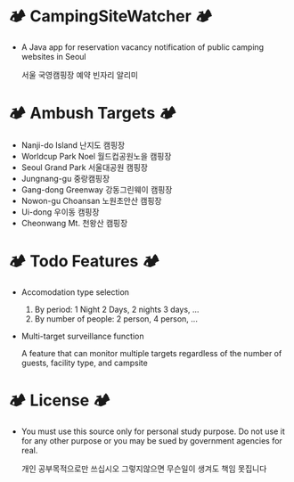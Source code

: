 # 🏕️ CampingSiteWatcher 🏕️
- A Java app for reservation vacancy notification of public camping websites in Seoul

  서울 국영캠핑장 예약 빈자리 알리미

# 🏕️ Ambush Targets 🏕️
- Nanji-do Island 난지도 캠핑장
- Worldcup Park Noel 월드컵공원노을 캠핑장
- Seoul Grand Park 서울대공원 캠핑장
- Jungnang-gu 중랑캠핑장
- Gang-dong Greenway 강동그린웨이 캠핑장
- Nowon-gu Choansan 노원초안산 캠핑장
- Ui-dong 우이동 캠핑장
- Cheonwang Mt. 천왕산 캠핑장

# 🏕️ Todo Features 🏕️
- Accomodation type selection
  1) By period: 1 Night 2 Days, 2 nights 3 days, ...
  2) By number of people: 2 person, 4 person, ...

- Multi-target surveillance function

  A feature that can monitor multiple targets regardless of the number of guests, facility type, and campsite

# 🏕️ License 🏕️
- You must use this source only for personal study purpose. Do not use it for any other purpose or you may be sued by government agencies for real.

  개인 공부목적으로만 쓰십시오 그렇지않으면 무슨일이 생겨도 책임 못집니다
